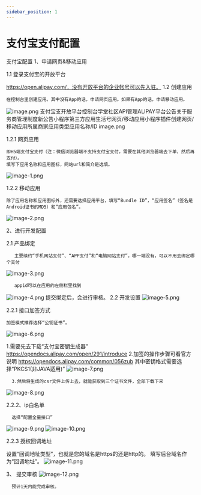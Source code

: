 ```yaml
---
sidebar_position: 1
---
```


# 支付宝支付配置

支付宝配置
1、申请网页&移动应用

1.1 登录支付宝的开放平台

https://open.alipay.com/，没有开放平台的企业帐号可以先入驻。
1.2 创建应用

	在控制台里创建应用。其中没有App的话，申请网页应用。如果有App的话，申请移动应用。

![image.png](/img/icecms/202301/1736bf53a8b7e455.png "image.png")
支付宝支开放平台控制台学堂社区API管理ALIPAY平台公告关于服务商管理制度新公告小程序第三方应用生活号网页/移动应用小程序插件创建网页/移动应用所属商家应用类型应用名称/ID
image.png


1.2.1 网页应用

	即H5端支付宝支付（注：微信浏览器端不支持支付宝支付，需要在其他浏览器端去下单，然后再支付）。
	填写下应用名称和应用图标，网站url和简介是选填。
![image-1.png](/img/icecms/202301/1736bf5784b11506.png "image-1.png")

1.2.2 移动应用

	除了应用名称和应用图标外，还需要选择应用平台，填写“Bundle ID”，“应用签名”（签名是Android证书的MD5）和“应用包名”。
![image-2.png](/img/icecms/202301/1736bf5a6ee1b2fc.png "image-2.png")


2、进行开发配置

2.1 产品绑定

       主要续约“手机网站支付”、“APP支付”和“电脑网站支付”，哪一端没有，可以不用去绑定哪个支付

![image-3.png](/img/icecms/202301/1736bf649b3b5f6d.png "image-3.png")


       appid可以在应用的左侧栏里找到

![image-4.png](/img/icecms/202301/1736bf7040fd0f46.png "image-4.png")
       提交绑定后，会进行审核。
2.2 开发设置
![image-5.png](/img/icecms/202301/1736bf72d53a2ca6.png "image-5.png")

2.2.1 接口加签方式

	加签模式推荐选择“公钥证书”。

![image-6.png](/img/icecms/202301/1736bf74c1a2b7c7.png "image-6.png")

1.需要先去下载“支付宝密钥生成器”
https://opendocs.alipay.com/open/291/introduce
2.加签的操作步骤可看官方说明
https://opendocs.alipay.com/common/056zub
其中密钥格式需要选择“PKCS1(非JAVA适用)”
![image-7.png](/img/icecms/202301/1736bf7b3d2c2d6d.png "image-7.png")


      3.然后将生成的csr文件上传上去，就能获取到三个证书文件，全部下载下来
![image-8.png](/img/icecms/202301/1736bf7d3c03923e.png "image-8.png")

2.2.2、ip白名单

      选择“配置全量接口”
![image-9.png](/img/icecms/202301/1736bf814c5de339.png "image-9.png")
![image-10.png](/img/icecms/202301/1736bf85fe33734c.png "image-10.png")


2.2.3 授权回调地址

设置“回调地址类型”，也就是您的域名是https的还是http的。
填写后台域名作为“回调地址”。
![image-11.png](/img/icecms/202301/1736bf89082d5e60.png "image-11.png")

3、 提交审核
![image-12.png](/img/icecms/202301/1736bf8a88dd0d11.png "image-12.png")

      预计1天内能完成审核。